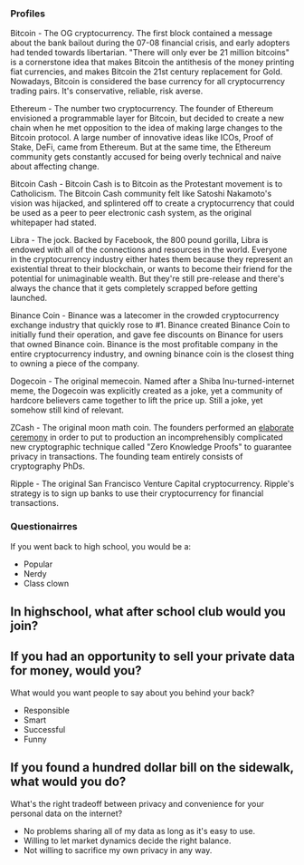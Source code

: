 ### Profiles
Bitcoin - The OG cryptocurrency. The first block contained a message about the bank bailout during the 07-08 financial crisis, and early adopters had tended towards libertarian. "There will only ever be 21 million bitcoins" is a cornerstone idea that makes Bitcoin the antithesis of the money printing fiat currencies, and makes Bitcoin the 21st century replacement for Gold. Nowadays, Bitcoin is considered the base currency for all cryptocurrency trading pairs. It's conservative, reliable, risk averse.

Ethereum - The number two cryptocurrency. The founder of Ethereum envisioned a programmable layer for Bitcoin, but decided to create a new chain when he met opposition to the idea of making large changes to the Bitcoin protocol. A large number of innovative ideas like ICOs, Proof of Stake, DeFi, came from Ethereum. But at the same time, the Ethereum community gets constantly accused for being overly technical and naive about affecting change.

Bitcoin Cash - Bitcoin Cash is to Bitcoin as the Protestant movement is to Catholicism. The Bitcoin Cash community felt like Satoshi Nakamoto's vision was hijacked, and splintered off to create a cryptocurrency that could be used as a peer to peer electronic cash system, as the original whitepaper had stated.

Libra - The jock. Backed by Facebook, the 800 pound gorilla, Libra is endowed with all of the connections and resources in the world. Everyone in the cryptocurrency industry either hates them because they represent an existential threat to their blockchain, or wants to become their friend for the potential for unimaginable wealth. But they're still pre-release and there's always the chance that it gets completely scrapped before getting launched.

Binance Coin - Binance was a latecomer in the crowded cryptocurrency exchange industry that quickly rose to #1. Binance created Binance Coin to initially fund their operation, and gave fee discounts on Binance for users that owned Binance coin. Binance is the most profitable company in the entire cryptocurrency industry, and owning binance coin is the closest thing to owning a piece of the company.

Dogecoin - The original memecoin. Named after a Shiba Inu-turned-internet meme, the Dogecoin was explicitly created as a joke, yet a community of hardcore believers came together to lift the price up. Still a joke, yet somehow still kind of relevant.

ZCash - The original moon math coin. The founders performed an [elaborate ceremony](https://www.wnycstudios.org/podcasts/radiolab/articles/ceremony) in order to put to production an incomprehensibly complicated new cryptographic technique called "Zero Knowledge Proofs" to guarantee privacy in transactions. The founding team entirely consists of cryptography PhDs.

Ripple - The original San Francisco Venture Capital cryptocurrency. Ripple's strategy is to sign up banks to use their cryptocurrency for financial transactions.

### Questionairres
If you went back to high school, you would be a:
 - Popular
 - Nerdy
 - Class clown

In highschool, what after school club would you join?
 -

If you had an opportunity to sell your private data for money, would you?
 -

What would you want people to say about you behind your back?
 - Responsible
 - Smart
 - Successful
 - Funny

If you found a hundred dollar bill on the sidewalk, what would you do?
 -

What's the right tradeoff between privacy and convenience for your personal data on the internet?
 - No problems sharing all of my data as long as it's easy to use.
 - Willing to let market dynamics decide the right balance.
 - Not willing to sacrifice my own privacy in any way.
